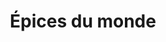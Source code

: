 ---
title: "Épices du monde"
url: /poissy/epices-du-monde-place-georges-pompidou/
shop: commodité
---